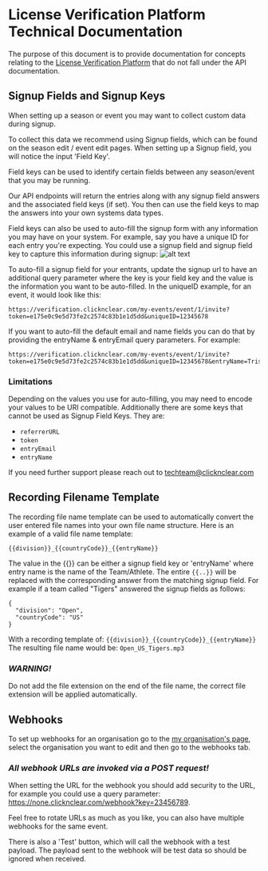 # License Verification Platform Technical Documentation
The purpose of this document is to provide documentation for concepts relating to the [License Verification Platform](https://verification.clicknclear.com) that do not fall under the API documentation.

## Signup Fields and Signup Keys
When setting up a season or event you may want to collect custom data during signup.

To collect this data we recommend using Signup fields, which can be found on the season edit / event edit pages.
When setting up a Signup field, you will notice the input 'Field Key'.

Field keys can be used to identify certain fields between any season/event that you may be running.

Our API endpoints will return the entries along with any signup field answers and the associated field keys (if set).
You then can use the field keys to map the answers into your own systems data types.

Field keys can also be used to auto-fill the signup form with any information you may have on your system.
For example, say you have a unique ID for each entry you're expecting. You could use a signup field and signup field key to capture this information during signup:
![alt text](./images/SIGNUP_FIELD_KEY.png)

To auto-fill a signup field for your entrants, update the signup url to have an additional query parameter where the key is your field key and the value is the information you want to be auto-filled.
In the uniqueID example, for an event, it would look like this:
```
https://verification.clicknclear.com/my-events/event/1/invite?token=e175e0c9e5d73fe2c2574c83b1e1d5dd&uniqueID=12345678
```
If you want to auto-fill the default email and name fields you can do that by providing the entryName & entryEmail query parameters.
For example:
```
https://verification.clicknclear.com/my-events/event/1/invite?token=e175e0c9e5d73fe2c2574c83b1e1d5dd&uniqueID=12345678&entryName=Tristan&entryEmail=tristan@clicknclear.com
```
### Limitations
Depending on the values you use for auto-filling, you may need to encode your values to be URI compatible.
Additionally there are some keys that cannot be used as Signup Field Keys.
They are:
- `referrerURL`
- `token`
- `entryEmail`
- `entryName`

If you need further support please reach out to [techteam@clicknclear.com](mailto:techteam@clicknclear.com)

## Recording Filename Template
The recording file name template can be used to automatically convert the user entered file names into your own file name structure.
Here is an example of a valid file name template:

`{{division}}_{{countryCode}}_{{entryName}}`

The value in the {{}} can be either a signup field key or 'entryName' where entry name is the name of the Team/Athlete.
The entire `{{..}}` will be replaced with the corresponding answer from the matching signup field.
For example if a team called "Tigers" answered the signup fields as follows:
```
{
  "division": "Open",
  "countryCode": "US"
}
```

With a recording template of: `{{division}}_{{countryCode}}_{{entryName}}`
The resulting file name would be: `Open_US_Tigers.mp3`

### *WARNING!*
Do not add the file extension on the end of the file name, the correct file extension will be applied automatically.

## Webhooks
To set up webhooks for an organisation go to the [my organisation's page](https://verification.clicknclear.com/en-gb/my/orgs), select the organisation you want to edit and then go to the webhooks tab.

### *All webhook URLs are invoked via a POST request!*

When setting the URL for the webhook you should add security to the URL, for example you could use a query parameter: https://none.clicknclear.com/webhook?key=23456789.

Feel free to rotate URLs as much as you like, you can also have multiple webhooks for the same event.

There is also a 'Test' button, which will call the webhook with a test payload. The payload sent to the webhook will be test data so should be ignored when received.
